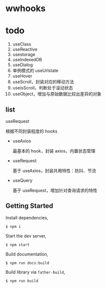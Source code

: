 # wwhooks

# todo

1. useClass
2. useReactive
3. usestorage
4. useIndexedDB
5. useDialog
6. 单例模式的 useUrlstate
10. useHover
11. useScroll，封装对应的移动方法
9. useisScroll，判断处于滚动状态
10. useObject，增加与原始数据比较出差异的对象

## list

useRequest

根据不同封装程度的 hooks

- useAxios

  最基本的 hook，封装 axios，内置状态管理

- useRequest

  基于 useAxios，封装共用特性：防抖、节流

- useQuery

  基于 useRequest，增加针对查询请求的特性

## Getting Started

Install dependencies,

```bash
$ npm i
```

Start the dev server,

```bash
$ npm start
```

Build documentation,

```bash
$ npm run docs:build
```

Build library via `father-build`,

```bash
$ npm run build
```
